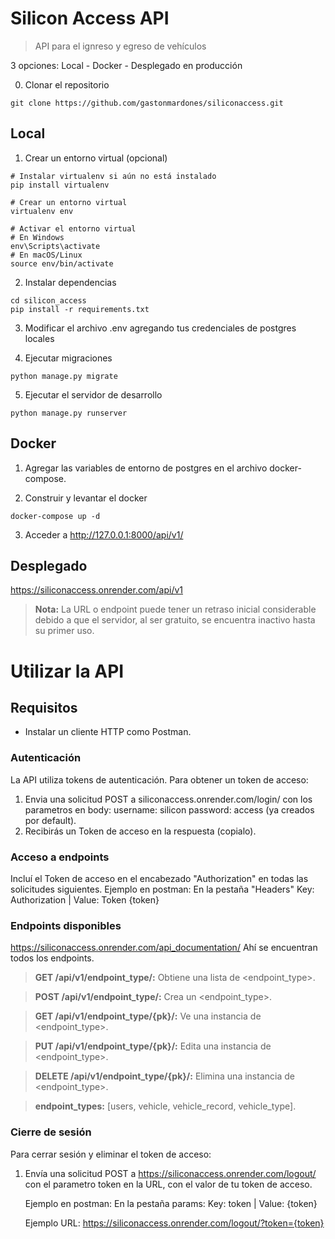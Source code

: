 # Silicon Access API
> API para el ignreso y egreso de vehículos


3 opciones: Local - Docker - Desplegado en producción


0. Clonar el repositorio
  ```shell Shell
  git clone https://github.com/gastonmardones/siliconaccess.git
  ```


## Local


1. Crear un entorno virtual (opcional)
  ```shell Shell
  # Instalar virtualenv si aún no está instalado
  pip install virtualenv
  
  # Crear un entorno virtual
  virtualenv env
  
  # Activar el entorno virtual
  # En Windows
  env\Scripts\activate
  # En macOS/Linux
  source env/bin/activate
  ```


2. Instalar dependencias
  ```shell Shell
  cd silicon_access
  pip install -r requirements.txt
  ```


3. Modificar el archivo .env agregando tus credenciales de postgres locales


4. Ejecutar migraciones
```shell Shell
python manage.py migrate
```


5. Ejecutar el servidor de desarrollo
``` shell Shell
python manage.py runserver
```



## Docker

1. Agregar las variables de entorno de postgres en el archivo docker-compose.


2. Construir y levantar el docker
``` shell Shell
docker-compose up -d
```


3. Acceder a http://127.0.0.1:8000/api/v1/

## Desplegado

https://siliconaccess.onrender.com/api/v1

> **Nota:** La URL o endpoint puede tener un retraso inicial considerable debido a que el servidor, al ser gratuito, se encuentra inactivo hasta su primer uso.




# Utilizar la API

## Requisitos
- Instalar un cliente HTTP como Postman.

### Autenticación
La API utiliza tokens de autenticación. Para obtener un token de acceso:
1. Envia una solicitud POST a siliconaccess.onrender.com/login/ con los parametros en body: username: silicon password: access (ya creados por default).
2. Recibirás un Token de acceso en la respuesta (copialo).

### Acceso a endpoints
Incluí el Token de acceso en el encabezado "Authorization" en todas las solicitudes siguientes.
Ejemplo en postman: En la pestaña "Headers" Key: Authorization | Value: Token {token}

### Endpoints disponibles
https://siliconaccess.onrender.com/api_documentation/
Ahí se encuentran todos los endpoints.

> **GET /api/v1/endpoint_type/:** Obtiene una lista de <endpoint_type>.

> **POST /api/v1/endpoint_type/:** Crea un <endpoint_type>.

> **GET /api/v1/endpoint_type/{pk}/:** Ve una instancia de <endpoint_type>.

> **PUT /api/v1/endpoint_type/{pk}/:** Edita una instancia de <endpoint_type>.

> **DELETE /api/v1/endpoint_type/{pk}/:** Elimina una instancia de <endpoint_type>.

> **endpoint_types:** [users, vehicle, vehicle_record, vehicle_type].


### Cierre de sesión

Para cerrar sesión y eliminar el token de acceso:
1. Envía una solicitud POST a https://siliconaccess.onrender.com/logout/ con el parametro token en la URL, con el valor de tu token de acceso.
   
    Ejemplo en postman: En la pestaña params: Key: token | Value: {token}
  
    Ejemplo URL: https://siliconaccess.onrender.com/logout/?token={token}
